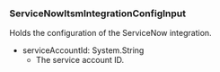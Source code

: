 ### ServiceNowItsmIntegrationConfigInput
Holds the configuration of the ServiceNow integration.

- serviceAccountId: System.String
  - The service account ID.
